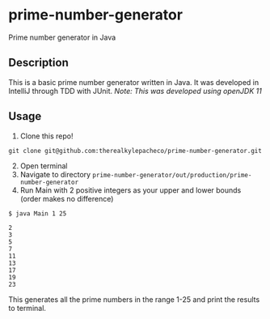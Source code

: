 # prime-number-generator
Prime number generator in Java

## Description
This is a basic prime number generator written in Java. It was developed in IntelliJ through TDD with JUnit. 
*Note: This was developed using openJDK 11*

## Usage

1. Clone this repo!
```
git clone git@github.com:therealkylepacheco/prime-number-generator.git
```
2. Open terminal
3. Navigate to directory `prime-number-generator/out/production/prime-number-generator`
4. Run Main with 2 positive integers as your upper and lower bounds (order makes no difference)
```
$ java Main 1 25

2
3
5
7
11
13
17
19
23

```
This generates all the prime numbers in the range 1-25 and print the results to terminal.
